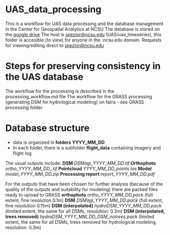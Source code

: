 # UAS_data_processing
This is a workflow for UAS data processing and the database management in the Center for Geospatial Analytics at NCSU
The database is stored on the [google drive](https://drive.google.com/open?id=0B1AfQGDB8tPXfi1pbXJzWUd4Y21sb2ZhZ1ZmYmF0VS0zVnlPRGJoZTdpRC1kRkN1TkgtLWc)
The host is jajezior@ncsu.edu (UAS/uav_timeseries), this folder is accesible (to view) for anyone in the .ncsu.edu domain.
Requests for viewing/editing direct to jajezior@ncsu.edu
# Steps for preserving consistency in the UAS database
The workflow for the processing is described in the processing_workflow.md file
The workflow for the GRASS processing (generating DSM for hydrological modeling) on fatra - see GRASS processing folder

# Database structure 
- data is organized in **folders YYYY_MM_DD**
- In each folder, there is a subfolder **flight_data** containing imagery and flight log

The usual outputs include:
	**DSM** 
		*DSMagi_YYYY_MM_DD.tif* 
	**Orthophoto** 
		*ortho_YYYY_MM_DD_.tif*
	**Pointcloud** 
		*YYYY_MM_DD_points.las*
	**Model** 
		*model_YYYY_MM_DD.zip*
	**Processing report** 
		*report_YYYY_MM_DD.pdf*


For the outputs that have been chosen for further analysis (because of the quality of the outputs and suitability for modeling) there are packed files ready to upload to GRASS
	**orthophoto** 
		*ortho_YYYY_MM_DD.pack* (full extent, fine resolution 0.1m)
	**DSM** 
		*DSMagi_YYYY_MM_DD.pack* (full extent, fine resolution 0.15m)
	**DSM (interpolated)** 
		*hydroDSM_YYYY_MM_DD.pack* (limited extent, the same for all DSMs, resolution: 0.3m)
	**DSM (interpolated, trees removed)** 
		*hydroDSM_YYYY_MM_DD_DSM_notrees.pack* 
		(limited extent, the same for all DSMs, trees removed for hydrological modeling, resolution: 0.3m)
